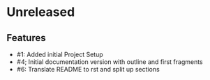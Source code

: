 # Unreleased

## Features

* #1: Added initial Project Setup
* #4; Initial documentation version with outline and first fragments
* #6: Translate README to rst and split up sections